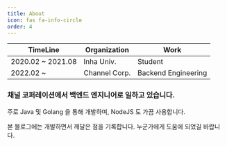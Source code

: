 ```yaml
---
title: About
icon: fas fa-info-circle
order: 4
---
```


| TimeLine          | Organization  | Work                |
| ----------------- | ------------- | ------------------- |
| 2020.02 ~ 2021.08 | Inha Univ.    | Student             |
| 2022.02 ~         | Channel Corp. | Backend Engineering |

### 채널 코퍼레이션에서 백엔드 엔지니어로 일하고 있습니다.

주로 Java 및 Golang 을 통해 개발하며, NodeJS 도 가끔 사용합니다.

본 블로그에는 개발하면서 깨달은 점을 기록합니다. 누군가에게 도움에 되었길 바랍니다.
